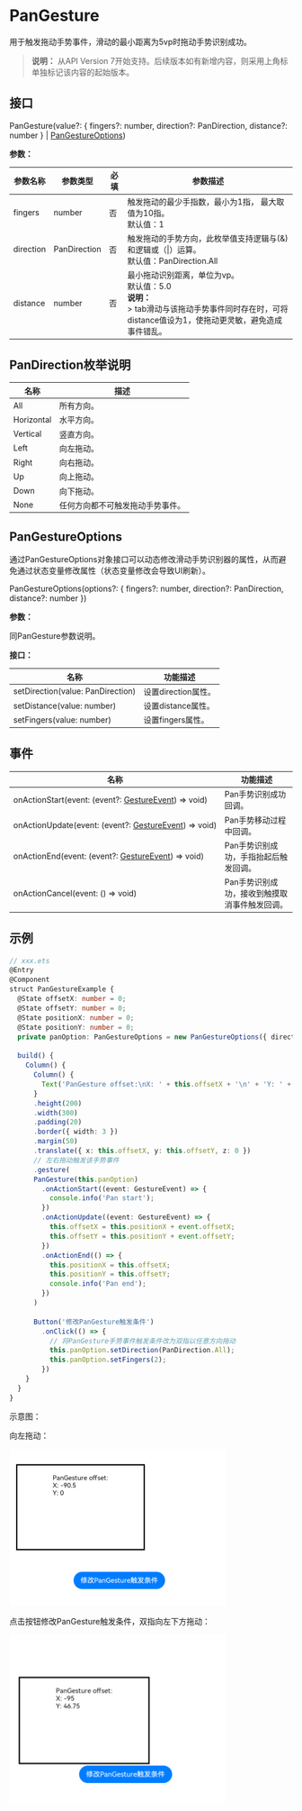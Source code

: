 # PanGesture

用于触发拖动手势事件，滑动的最小距离为5vp时拖动手势识别成功。

>  **说明：**
>  从API Version 7开始支持。后续版本如有新增内容，则采用上角标单独标记该内容的起始版本。


## 接口

PanGesture(value?: { fingers?: number, direction?: PanDirection, distance?: number } | [PanGestureOptions](#pangestureoptions))

**参数：**

| 参数名称  | 参数类型     | 必填 | 参数描述                                                     |
| --------- | ------------ | ---- | ------------------------------------------------------------ |
| fingers   | number       | 否   | 触发拖动的最少手指数，最小为1指，&nbsp;最大取值为10指。<br/>默认值：1 |
| direction | PanDirection | 否   | 触发拖动的手势方向，此枚举值支持逻辑与(&amp;)和逻辑或（\|）运算。<br/>默认值：PanDirection.All |
| distance  | number       | 否   | 最小拖动识别距离，单位为vp。<br/>默认值：5.0<br/>**说明：**<br/>> tab滑动与该拖动手势事件同时存在时，可将distance值设为1，使拖动更灵敏，避免造成事件错乱。 |

## PanDirection枚举说明

| 名称 | 描述 |
| -------- | -------- |
| All | 所有方向。 |
| Horizontal | 水平方向。 |
| Vertical | 竖直方向。 |
| Left | 向左拖动。 |
| Right | 向右拖动。 |
| Up | 向上拖动。 |
| Down | 向下拖动。 |
| None | 任何方向都不可触发拖动手势事件。 |


## PanGestureOptions

通过PanGestureOptions对象接口可以动态修改滑动手势识别器的属性，从而避免通过状态变量修改属性（状态变量修改会导致UI刷新）。

PanGestureOptions(options?: { fingers?: number, direction?: PanDirection, distance?: number })

**参数：**

  同PanGesture参数说明。

**接口：**

| 名称 | 功能描述 |
| -------- | -------- |
| setDirection(value:&nbsp;PanDirection) | 设置direction属性。 |
| setDistance(value:&nbsp;number) | 设置distance属性。 |
| setFingers(value:&nbsp;number) | 设置fingers属性。 |


## 事件

| 名称 | 功能描述 |
| -------- | -------- |
| onActionStart(event:&nbsp;(event?:&nbsp;[GestureEvent](ts-gesture-settings.md))&nbsp;=&gt;&nbsp;void) | Pan手势识别成功回调。 |
| onActionUpdate(event:&nbsp;(event?:&nbsp;[GestureEvent](ts-gesture-settings.md))&nbsp;=&gt;&nbsp;void) | Pan手势移动过程中回调。 |
| onActionEnd(event:&nbsp;(event?:&nbsp;[GestureEvent](ts-gesture-settings.md))&nbsp;=&gt;&nbsp;void) | Pan手势识别成功，手指抬起后触发回调。 |
| onActionCancel(event:&nbsp;()&nbsp;=&gt;&nbsp;void) | Pan手势识别成功，接收到触摸取消事件触发回调。 |


## 示例

```ts
// xxx.ets
@Entry
@Component
struct PanGestureExample {
  @State offsetX: number = 0;
  @State offsetY: number = 0;
  @State positionX: number = 0;
  @State positionY: number = 0;
  private panOption: PanGestureOptions = new PanGestureOptions({ direction: PanDirection.Left | PanDirection.Right });

  build() {
    Column() {
      Column() {
        Text('PanGesture offset:\nX: ' + this.offsetX + '\n' + 'Y: ' + this.offsetY)
      }
      .height(200)
      .width(300)
      .padding(20)
      .border({ width: 3 })
      .margin(50)
      .translate({ x: this.offsetX, y: this.offsetY, z: 0 })
      // 左右拖动触发该手势事件
      .gesture(
      PanGesture(this.panOption)
        .onActionStart((event: GestureEvent) => {
          console.info('Pan start');
        })
        .onActionUpdate((event: GestureEvent) => {
          this.offsetX = this.positionX + event.offsetX;
          this.offsetY = this.positionY + event.offsetY;
        })
        .onActionEnd(() => {
          this.positionX = this.offsetX;
          this.positionY = this.offsetY;
          console.info('Pan end');
        })
      )

      Button('修改PanGesture触发条件')
        .onClick(() => {
          // 将PanGesture手势事件触发条件改为双指以任意方向拖动
          this.panOption.setDirection(PanDirection.All);
          this.panOption.setFingers(2);
        })
    }
  }
}
```

示意图：

向左拖动：

![zh-cn_image_0000001174264374](figures/zh-cn_image_0000001174264374.png) 

点击按钮修改PanGesture触发条件，双指向左下方拖动：

 ![zh-cn_image1_0000001174264374](figures/zh-cn_image1_0000001174264374.png) 